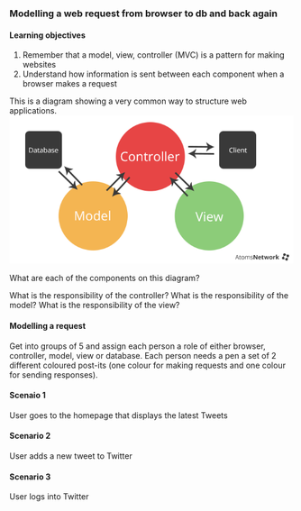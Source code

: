 ### Modelling a web request from browser to db and back again

#### Learning objectives

1) Remember that a model, view, controller (MVC) is a pattern for making websites
2) Understand how information is sent between each component when a browser makes a request



This is a diagram showing a very common way to structure web applications. 
![](mvc.png)

What are each of the components on this diagram?

What is the responsibility of the controller?
What is the responsibility of the model?
What is the responsibility of the view?

#### Modelling a request

Get into groups of 5 and assign each person a role of either browser, controller, model, view or database.
Each person needs a pen a set of 2 different coloured post-its (one colour for making requests and one colour
for sending responses).



#### Scenaio 1

User goes to the homepage that displays the latest Tweets

#### Scenario 2

User adds a new tweet to Twitter

#### Scenario 3

User logs into Twitter






